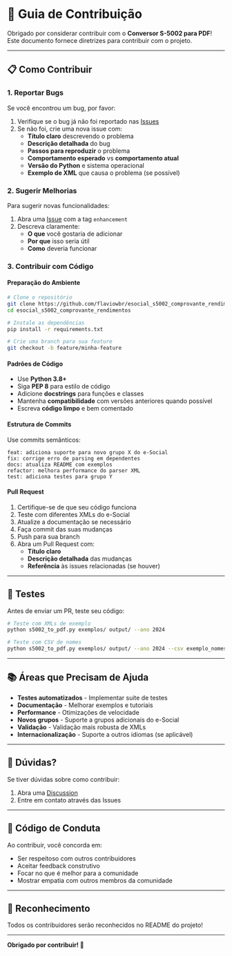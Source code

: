 # 🤝 Guia de Contribuição

Obrigado por considerar contribuir com o **Conversor S-5002 para PDF**! Este documento fornece diretrizes para contribuir com o projeto.

---

## 📋 Como Contribuir

### **1. Reportar Bugs**

Se você encontrou um bug, por favor:

1. Verifique se o bug já não foi reportado nas [Issues](https://github.com/flaviowbr/esocial_s5002_comprovante_rendimentos/issues)
2. Se não foi, crie uma nova issue com:
   - **Título claro** descrevendo o problema
   - **Descrição detalhada** do bug
   - **Passos para reproduzir** o problema
   - **Comportamento esperado** vs **comportamento atual**
   - **Versão do Python** e sistema operacional
   - **Exemplo de XML** que causa o problema (se possível)

### **2. Sugerir Melhorias**

Para sugerir novas funcionalidades:

1. Abra uma [Issue](https://github.com/flaviowbr/esocial_s5002_comprovante_rendimentos/issues) com a tag `enhancement`
2. Descreva claramente:
   - **O que** você gostaria de adicionar
   - **Por que** isso seria útil
   - **Como** deveria funcionar

### **3. Contribuir com Código**

#### **Preparação do Ambiente**

```bash
# Clone o repositório
git clone https://github.com/flaviowbr/esocial_s5002_comprovante_rendimentos.git
cd esocial_s5002_comprovante_rendimentos

# Instale as dependências
pip install -r requirements.txt

# Crie uma branch para sua feature
git checkout -b feature/minha-feature
```

#### **Padrões de Código**

- Use **Python 3.8+**
- Siga **PEP 8** para estilo de código
- Adicione **docstrings** para funções e classes
- Mantenha **compatibilidade** com versões anteriores quando possível
- Escreva **código limpo** e bem comentado

#### **Estrutura de Commits**

Use commits semânticos:

```
feat: adiciona suporte para novo grupo X do e-Social
fix: corrige erro de parsing em dependentes
docs: atualiza README com exemplos
refactor: melhora performance do parser XML
test: adiciona testes para grupo Y
```

#### **Pull Request**

1. Certifique-se de que seu código funciona
2. Teste com diferentes XMLs do e-Social
3. Atualize a documentação se necessário
4. Faça commit das suas mudanças
5. Push para sua branch
6. Abra um Pull Request com:
   - **Título claro**
   - **Descrição detalhada** das mudanças
   - **Referência** às issues relacionadas (se houver)

---

## 🧪 Testes

Antes de enviar um PR, teste seu código:

```bash
# Teste com XMLs de exemplo
python s5002_to_pdf.py exemplos/ output/ --ano 2024

# Teste com CSV de nomes
python s5002_to_pdf.py exemplos/ output/ --ano 2024 --csv exemplo_nomes.csv
```

---

## 📚 Áreas que Precisam de Ajuda

- **Testes automatizados** - Implementar suite de testes
- **Documentação** - Melhorar exemplos e tutoriais
- **Performance** - Otimizações de velocidade
- **Novos grupos** - Suporte a grupos adicionais do e-Social
- **Validação** - Validação mais robusta de XMLs
- **Internacionalização** - Suporte a outros idiomas (se aplicável)

---

## 💬 Dúvidas?

Se tiver dúvidas sobre como contribuir:

1. Abra uma [Discussion](https://github.com/flaviowbr/esocial_s5002_comprovante_rendimentos/discussions)
2. Entre em contato através das Issues

---

## 📜 Código de Conduta

Ao contribuir, você concorda em:

- Ser respeitoso com outros contribuidores
- Aceitar feedback construtivo
- Focar no que é melhor para a comunidade
- Mostrar empatia com outros membros da comunidade

---

## 🎉 Reconhecimento

Todos os contribuidores serão reconhecidos no README do projeto!

---

**Obrigado por contribuir! 🚀**

